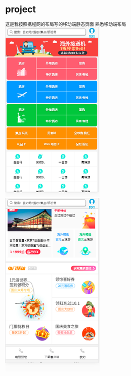 # project
这是我按照携程网的布局写的移动端静态页面 熟悉移动端布局
![Image text](https://github.com/Songlcwaityou/project/blob/master/1.png)
![Image text](https://github.com/Songlcwaityou/project/blob/master/2.png)

